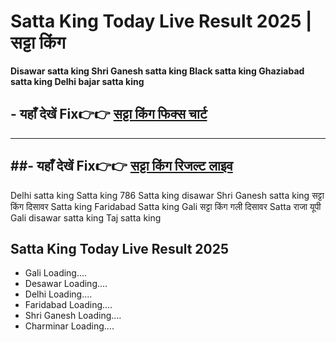 # Satta King Today Live Result 2025 | सट्टा किंग

**Disawar satta king Shri Ganesh satta king Black satta king Ghaziabad satta king Delhi bajar satta king**

## - यहाँ देखें Fix👉👉 [सट्टा किंग फिक्स चार्ट ](https://kalyan-chart-fix.hindipanti.in/dpboss-satta-matka-result-1/) 
---

##- यहाँ देखें Fix👉👉 [सट्टा किंग रिजल्ट लाइव ](https://www.google.com/search?q=hindipanti+in+kalyan+fix) 
---

Delhi satta king Satta king 786 Satta king disawar Shri Ganesh satta king सट्टा किंग दिसावर
Satta king Faridabad Satta king Gali सट्टा किंग गली दिसावर Satta राजा यूपी Gali disawar satta king Taj satta king

 
##  Satta King Today Live Result 2025
- Gali Loading....
- Desawar Loading....
- Delhi Loading....
- Faridabad Loading....
- Shri Ganesh Loading....
- Charminar Loading....
